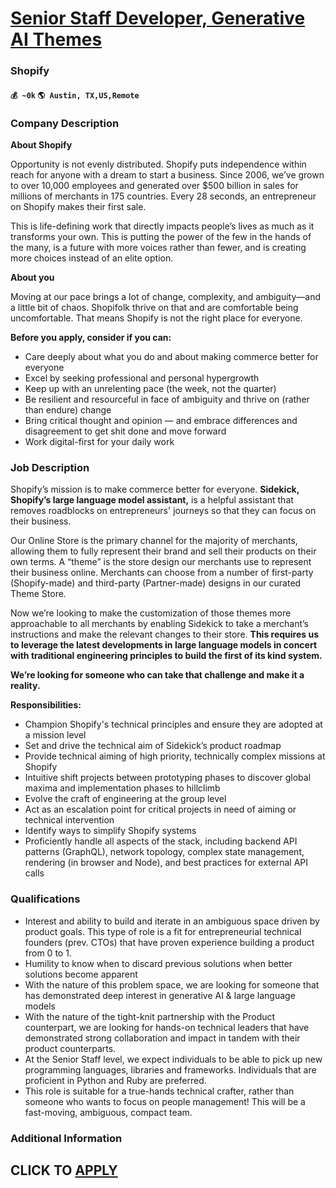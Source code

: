 # [Senior Staff Developer, Generative AI Themes](https://www.remotewlb.com/apply/senior-staff-developer-generative-ai-themes-38978)  
### Shopify  
#### `💰 ~0k` `🌎 Austin, TX,US,Remote`  

### Company Description

 **About Shopify**

Opportunity is not evenly distributed. Shopify puts independence within reach for anyone with a dream to start a business. Since 2006, we’ve grown to over 10,000 employees and generated over $500 billion in sales for millions of merchants in 175 countries. Every 28 seconds, an entrepreneur on Shopify makes their first sale.

This is life-defining work that directly impacts people’s lives as much as it transforms your own. This is putting the power of the few in the hands of the many, is a future with more voices rather than fewer, and is creating more choices instead of an elite option.

 **About you**  
  
Moving at our pace brings a lot of change, complexity, and ambiguity—and a little bit of chaos. Shopifolk thrive on that and are comfortable being uncomfortable. That means Shopify is not the right place for everyone.

 **Before you apply, consider if you can:**

  * Care deeply about what you do and about making commerce better for everyone
  * Excel by seeking professional and personal hypergrowth
  * Keep up with an unrelenting pace (the week, not the quarter)
  * Be resilient and resourceful in face of ambiguity and thrive on (rather than endure) change
  * Bring critical thought and opinion — and embrace differences and disagreement to get shit done and move forward
  * Work digital-first for your daily work

### Job Description

Shopify’s mission is to make commerce better for everyone. **Sidekick, Shopify’s large language model assistant,** is a helpful assistant that removes roadblocks on entrepreneurs' journeys so that they can focus on their business.

Our Online Store is the primary channel for the majority of merchants, allowing them to fully represent their brand and sell their products on their own terms. A “theme” is the store design our merchants use to represent their business online. Merchants can choose from a number of first-party (Shopify-made) and third-party (Partner-made) designs in our curated Theme Store.

Now we’re looking to make the customization of those themes more approachable to all merchants by enabling Sidekick to take a merchant’s instructions and make the relevant changes to their store. **This requires us to leverage the latest developments in large language models in concert with traditional engineering principles to build the first of its kind system.**

 **We’re looking for someone who can take that challenge and make it a reality.**

 **Responsibilities:**

  * Champion Shopify's technical principles and ensure they are adopted at a mission level
  * Set and drive the technical aim of Sidekick’s product roadmap
  * Provide technical aiming of high priority, technically complex missions at Shopify
  * Intuitive shift projects between prototyping phases to discover global maxima and implementation phases to hillclimb
  * Evolve the craft of engineering at the group level
  * Act as an escalation point for critical projects in need of aiming or technical intervention
  * Identify ways to simplify Shopify systems
  * Proficiently handle all aspects of the stack, including backend API patterns (GraphQL), network topology, complex state management, rendering (in browser and Node), and best practices for external API calls

### Qualifications

  * Interest and ability to build and iterate in an ambiguous space driven by product goals. This type of role is a fit for entrepreneurial technical founders (prev. CTOs) that have proven experience building a product from 0 to 1.
  * Humility to know when to discard previous solutions when better solutions become apparent
  * With the nature of this problem space, we are looking for someone that has demonstrated deep interest in generative AI & large language models
  * With the nature of the tight-knit partnership with the Product counterpart, we are looking for hands-on technical leaders that have demonstrated strong collaboration and impact in tandem with their product counterparts.
  * At the Senior Staff level, we expect individuals to be able to pick up new programming languages, libraries and frameworks. Individuals that are proficient in Python and Ruby are preferred.
  * This role is suitable for a true-hands technical crafter, rather than someone who wants to focus on people management! This will be a fast-moving, ambiguous, compact team.

### Additional Information

  
## CLICK TO [APPLY](https://www.remotewlb.com/apply/senior-staff-developer-generative-ai-themes-38978)


